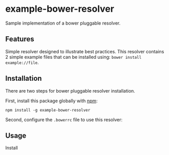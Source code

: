 # example-bower-resolver
Sample implementation of a bower pluggable resolver.

## Features
Simple resolver designed to illustrate best practices. This resolver contains
2 simple example files that can be installed using: `bower install example://file`.

## Installation
There are two steps for bower pluggable resolver installation.

First, install this package globally with [npm]():

    npm install -g example-bower-resolver

Second, configure the `.bowerrc` file to use this resolver:

## Usage
Install
